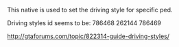This native is used to set the driving style for specific ped.

Driving styles id seems to be:
786468
262144
786469

http://gtaforums.com/topic/822314-guide-driving-styles/